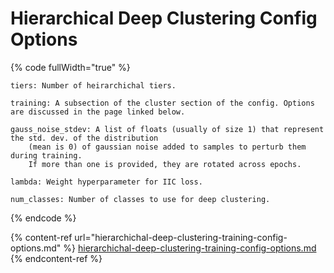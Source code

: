 # Hierarchical Deep Clustering Config Options

{% code fullWidth="true" %}
```
tiers: Number of heirarchichal tiers. 

training: A subsection of the cluster section of the config. Options are discussed in the page linked below.
    
gauss_noise_stdev: A list of floats (usually of size 1) that represent the std. dev. of the distribution
    (mean is 0) of gaussian noise added to samples to perturb them during training. 
    If more than one is provided, they are rotated across epochs.
    
lambda: Weight hyperparameter for IIC loss.

num_classes: Number of classes to use for deep clustering.

```
{% endcode %}

{% content-ref url="hierarchichal-deep-clustering-training-config-options.md" %}
[hierarchichal-deep-clustering-training-config-options.md](hierarchichal-deep-clustering-training-config-options.md)
{% endcontent-ref %}
